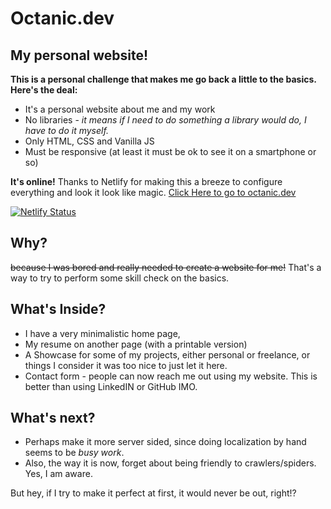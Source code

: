 # Octanic.dev
## My personal website!

**This is a personal challenge that makes me go back a little to the basics. Here's the deal:**

- It's a personal website about me and my work
- No libraries - _it means if I need to do something a library would do, I have to do it myself._
- Only HTML, CSS and Vanilla JS
- Must be responsive (at least it must be ok to see it on a smartphone or so)

**It's online!** Thanks to Netlify for making this a breeze to configure everything and look it look like magic. [Click Here to go to octanic.dev](https://octanic.dev)

[![Netlify Status](https://api.netlify.com/api/v1/badges/7c236238-75bb-4b29-82aa-eb5006afe394/deploy-status)](https://app.netlify.com/sites/quirky-mayer-16634b/deploys)

## Why?
~~because I was bored and really needed to create a website for me!~~ That's a way to try to perform some skill check on the basics.

## What's Inside?
- I have a very minimalistic home page, 
- My resume on another page (with a printable version)
- A Showcase for some of my projects, either personal or freelance, or things I consider it was too nice to just let it here.
- Contact form - people can now reach me out using my website. This is better than using LinkedIN or GitHub IMO.

## What's next?
- Perhaps make it more server sided, since doing localization by hand seems to be _busy work_. 
- Also, the way it is now, forget about being friendly to crawlers/spiders. Yes, I am aware.

But hey, if I try to make it perfect at first, it would never be out, right!?
